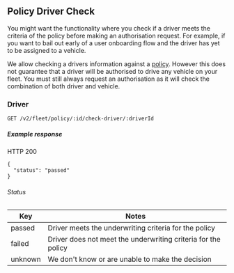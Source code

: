 ## Policy Driver Check

You might want the functionality where you check if a driver meets the criteria of the policy before making an authorisation request. For example, if you want to bail out early of a user onboarding flow and the driver has yet to be assigned to a vehicle.

We allow checking a drivers information against a [policy](./policy_endpoint.md). However this does not guarantee that a driver will be authorised to drive any vehicle on your fleet. You must still always request an authorisation as it will check the combination of both driver and vehicle.

### Driver


`GET /v2/fleet/policy/:id/check-driver/:driverId`

##### Example response

HTTP 200

```
{
  "status": "passed"
}
```

###### Status

| Key | Notes |
| --- | --- |
| passed | Driver meets the underwriting criteria for the policy|
| failed | Driver does not meet the underwriting criteria for the policy |
| unknown | We don't know or are unable to make the decision |